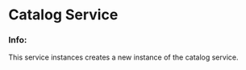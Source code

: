 # Catalog Service


### Info:

 This service instances creates a new instance of the catalog service.


